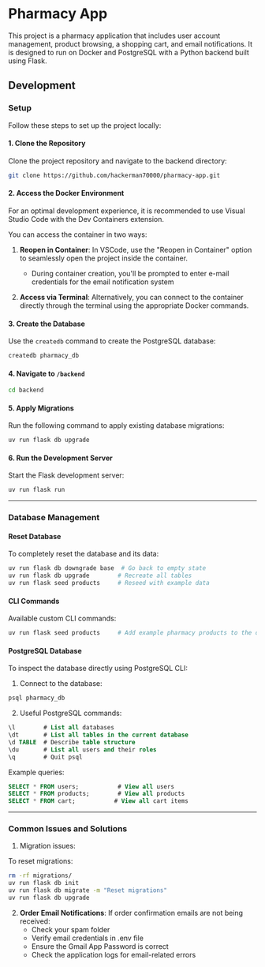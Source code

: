 # Pharmacy App

This project is a pharmacy application that includes user account management, product browsing, a shopping cart, and email notifications. It is designed to run on Docker and PostgreSQL with a Python backend built using Flask.

## Development

### Setup

Follow these steps to set up the project locally:

#### 1. **Clone the Repository**

Clone the project repository and navigate to the backend directory:

```bash
git clone https://github.com/hackerman70000/pharmacy-app.git
```

#### 2. Access the Docker Environment

For an optimal development experience, it is recommended to use Visual Studio Code with the Dev Containers extension.

You can access the container in two ways:

1. **Reopen in Container**: In VSCode, use the "Reopen in Container" option to seamlessly open the project inside the container.
   - During container creation, you'll be prompted to enter e-mail credentials for the email notification system

2. **Access via Terminal**: Alternatively, you can connect to the container directly through the terminal using the appropriate Docker commands.

#### 3. **Create the Database**

Use the `createdb` command to create the PostgreSQL database:

```bash
createdb pharmacy_db
```

#### 4. **Navigate to `/backend`**

```bash
cd backend
```

#### 5. **Apply Migrations**

Run the following command to apply existing database migrations:

```bash
uv run flask db upgrade
```

#### 6. **Run the Development Server**

Start the Flask development server:

```bash
uv run flask run
```

---

### Database Management

#### Reset Database

To completely reset the database and its data:

```bash
uv run flask db downgrade base  # Go back to empty state
uv run flask db upgrade        # Recreate all tables
uv run flask seed products     # Reseed with example data
```

#### CLI Commands

Available custom CLI commands:

```bash
uv run flask seed products     # Add example pharmacy products to the database
```

#### PostgreSQL Database

To inspect the database directly using PostgreSQL CLI:

1. Connect to the database:

```bash
psql pharmacy_db
```

2. Useful PostgreSQL commands:

```sql
\l        # List all databases
\dt       # List all tables in the current database
\d TABLE  # Describe table structure
\du       # List all users and their roles
\q        # Quit psql
```

Example queries:

```sql
SELECT * FROM users;           # View all users
SELECT * FROM products;        # View all products
SELECT * FROM cart;           # View all cart items
```

---

### Common Issues and Solutions

1. Migration issues:

To reset migrations:

```bash
rm -rf migrations/
uv run flask db init
uv run flask db migrate -m "Reset migrations"
uv run flask db upgrade
```

2. **Order Email Notifications**:
   If order confirmation emails are not being received:
   - Check your spam folder
   - Verify email credentials in .env file
   - Ensure the Gmail App Password is correct
   - Check the application logs for email-related errors